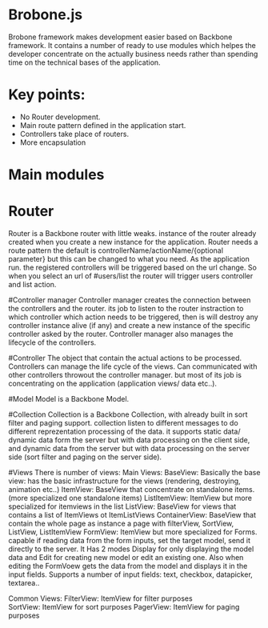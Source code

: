 # Brobone.js
Brobone framework makes development easier based on Backbone framework. It contains a number of ready to use modules which helpes the developer concentrate on the actually business needs rather than spending time on the technical bases of the application.
# Key points:
  - No Router development.
  - Main route pattern defined in the application start.
  - Controllers take place of routers.
  - More encapsulation
# Main modules
# Router
Router is a Backbone router with little weaks. instance of the router already created when you create a new instance for the application. Router needs a route pattern the default is controllerName/actionName/{optional parameter} but this can be changed to what you need.
As the application run. the registered controllers will be triggered based on the url change. So when you select an url of #users/list the router will trigger users controller and list action.

#Controller manager
Controller manager creates the connection between the controllers and the router. its job to listen to the router instraction to which controller which action needs to be triggered, then is will destroy any controller instance alive (if any) and create a new instance of the specific controller asked by the router.
Controller manager also manages the lifecycle of the controllers.

#Controller
The object that contain the actual actions to be processed. Controllers can manage the life cycle of the views. Can communicated with other controllers throwout the controller manager. but most of its job is concentrating on the application (application views/ data etc..).

#Model
Model is a Backbone Model.

#Collection
Collection is a Backbone Collection, with already built in sort filter and paging support. collection listen to different messages to do different reprezentation processing of the data. it supports static data/ dynamic data form the server but with data processing on the client side, and dynamic data from the server but with data processing on the server side (sort filter and paging on the server side).

#Views
There is number of views:
Main Views:
BaseView: Basically the base view: has the basic infrastructure for the views (rendering, destroying, animation etc..)
ItemView: BaseView that concentrate on standalone items. (more specialized one standalone items)
ListItemView: ItemView but more specialized for itemviews in the list
ListView: BaseView for views that contains a list of ItemViews ot ItemListViews
ContainerView: BaseView that contain the whole page as instance a page with filterView, SortView, ListView, ListItemView
FormView: ItemView but more specialized for Forms. capable if reading data from the form inputs, set the target model, send it directly to the server. It Has 2 modes Display for only displaying the model data and Edit for creating new model or edit an existing one. Also when editing  the FormVoew gets the data from the model and displays it in the input fields.
Supports a number of input fields: text, checkbox, datapicker, textarea..

Common Views:
FilterView: ItemView for filter purposes  
SortView: ItemView for sort purposes
PagerView: ItemView for paging purposes

